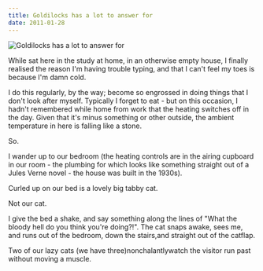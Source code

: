 ```yaml
---
title: Goldilocks has a lot to answer for
date: 2011-01-28
---
```


![Goldilocks has a lot to answer for](https://source.unsplash.com/03UCoidYvXw/1600x900)

While sat here in the study at home, in an otherwise empty house, I finally realised the reason I'm having trouble typing, and that I can't feel my toes is because I'm damn cold.

I do this regularly, by the way; become so engrossed in doing things that I don't look after myself. Typically I forget to eat - but on this occasion, I hadn't remembered while home from work that the heating switches off in the day. Given that it's minus something or other outside, the ambient temperature in here is falling like a stone.

So.

I wander up to our bedroom (the heating controls are in the airing cupboard in our room - the plumbing for which looks like something straight out of a Jules Verne novel - the house was built in the 1930s).

Curled up on our bed is a lovely big tabby cat.

Not our cat.

I give the bed a shake, and say something along the lines of "What the bloody hell do you think you're doing?!". The cat snaps awake, sees me, and runs out of the bedroom, down the stairs,and straight out of the catflap.

Two of our lazy cats (we have three)nonchalantlywatch the visitor run past without moving a muscle.